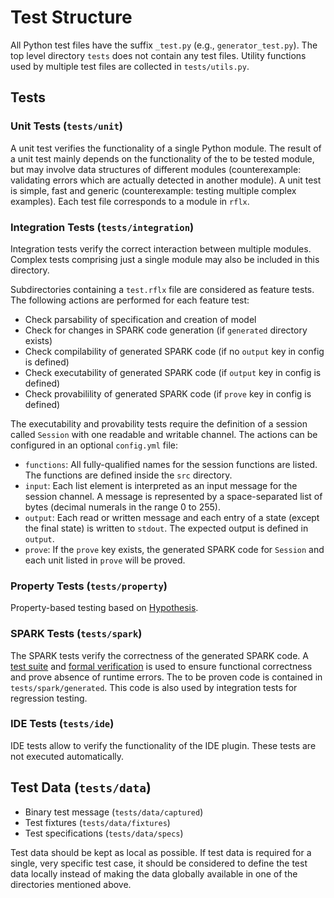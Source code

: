# Test Structure

All Python test files have the suffix `_test.py` (e.g., `generator_test.py`). The top level directory `tests` does not contain any test files. Utility functions used by multiple test files are collected in `tests/utils.py`.

## Tests

### Unit Tests (`tests/unit`)

A unit test verifies the functionality of a single Python module. The result of a unit test mainly depends on the functionality of the to be tested module, but may involve data structures of different modules (counterexample: validating errors which are actually detected in another module). A unit test is simple, fast and generic (counterexample: testing multiple complex examples). Each test file corresponds to a module in `rflx`.

### Integration Tests (`tests/integration`)

Integration tests verify the correct interaction between multiple modules. Complex tests comprising just a single module may also be included in this directory.

Subdirectories containing a `test.rflx` file are considered as feature tests. The following actions are performed for each feature test:

- Check parsability of specification and creation of model
- Check for changes in SPARK code generation (if `generated` directory exists)
- Check compilability of generated SPARK code (if no `output` key in config is defined)
- Check executability of generated SPARK code (if `output` key in config is defined)
- Check provabilility of generated SPARK code (if `prove` key in config is defined)

The executability and provability tests require the definition of a session called `Session` with one readable and writable channel. The actions can be configured in an optional `config.yml` file:

- `functions`: All fully-qualified names for the session functions are listed. The functions are defined inside the `src` directory.
- `input`: Each list element is interpreted as an input message for the session channel. A message is represented by a space-separated list of bytes (decimal numerals in the range 0 to 255).
- `output`: Each read or written message and each entry of a state (except the final state) is written to `stdout`. The expected output is defined in `output`.
- `prove`: If the `prove` key exists, the generated SPARK code for `Session` and each unit listed in `prove` will be proved.

### Property Tests (`tests/property`)

Property-based testing based on [Hypothesis](https://hypothesis.readthedocs.io/).

### SPARK Tests (`tests/spark`)

The SPARK tests verify the correctness of the generated SPARK code. A [test suite](https://docs.adacore.com/live/wave/aunit/html/aunit_cb/aunit_cb.html) and [formal verification](https://docs.adacore.com/live/wave/spark2014/html/spark2014_ug/en/gnatprove.html) is used to ensure functional correctness and prove absence of runtime errors. The to be proven code is contained in `tests/spark/generated`. This code is also used by integration tests for regression testing.

### IDE Tests (`tests/ide`)

IDE tests allow to verify the functionality of the IDE plugin. These tests are not executed automatically.

## Test Data (`tests/data`)

- Binary test message (`tests/data/captured`)
- Test fixtures (`tests/data/fixtures`)
- Test specifications (`tests/data/specs`)

Test data should be kept as local as possible. If test data is required for a single, very specific test case, it should be considered to define the test data locally instead of making the data globally available in one of the directories mentioned above.
